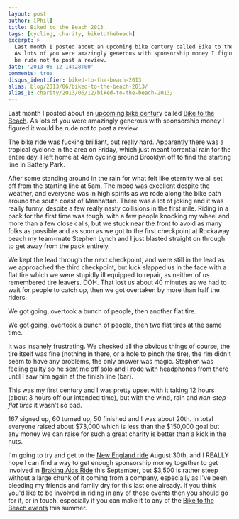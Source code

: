 ```yaml
---
layout: post
author: [Phil]
title: Biked to the Beach 2013
tags: [cycling, charity, biketothebeach]
excerpt: >
  Last month I posted about an upcoming bike century called Bike to the Beach.
  As lots of you were amazingly generous with sponsorship money I figured it would
  be rude not to post a review.
date: '2013-06-12 14:28:00'
comments: true
disqus_identifier: biked-to-the-beach-2013
alias: blog/2013/06/biked-to-the-beach-2013/
alias_1: charity/2013/06/12/biked-to-the-beach-2013/
---
```


Last month I posted about an [upcoming bike century](/blog/2013/05/bike-to-the-beach-2013) called [Bike to the Beach](http://www.biketothebeach.org/). As lots of you were amazingly generous with sponsorship money I figured it would be rude not to post a review.

The bike ride was fucking brilliant, but really hard. Apparently there was a tropical cyclone in the area on Friday, which just meant torrential rain for the entire day. I left home at 4am cycling around Brooklyn off to find the starting line in Battery Park.

After some standing around in the rain for what felt like eternity we all set off from the starting line at 5am. The mood was excellent despite the weather, and everyone was in high spirits as we rode along the bike path around the south coast of Manhattan. There was a lot of joking and it was really funny, despite a few really nasty collisions in the first mile. Riding in a pack for the first time was tough, with a few people knocking my wheel and more than a few close calls, but we stuck near the front to avoid as many folks as possible and as soon as we got to the first checkpoint at Rockaway beach my team-mate Stephen Lynch and I just blasted straight on through to get away from the pack entirely.

We kept the lead through the next checkpoint, and were still in the lead as we approached the third checkpoint, but luck slapped us in the face with a flat tire which we were stupidly ill equipped to repair, as neither of us remembered tire leavers. DOH. That lost us about 40 minutes as we had to wait for people to catch up, then we got overtaken by more than half the riders.

We got going, overtook a bunch of people, then another flat tire.

We got going, overtook a bunch of people, then two flat tires at the same time.

It was insanely frustrating. We checked all the obvious things of course, the tire itself was fine (nothing in there, or a hole to pinch the tire), the rim didn't seem to have any problems, the only answer was magic. Stephen was feeling guilty so he sent me off solo and I rode with headphones from there until I saw him again at the finish line (bar).

This was my first century and I was pretty upset with it taking 12 hours (about 3 hours off our intended time), but with the wind, rain and _non-stop flat tires_ it wasn't so bad.

167 signed up, 60 turned up, 50 finished and I was about 20th. In total everyone raised about $73,000 which is less than the $150,000 goal but any money we can raise for such a great charity is better than a kick in the nuts.

I'm going to try and get to the [New England ride](http://biketothebeach.kintera.org/faf/home/default.asp?ievent=1061638) August 30th, and I REALLY hope I can find a way to get enough sponsorship money together to get involved in [Braking Aids Ride](http://brakingaidsride.org) this September, but $3,500 is rather steep without a large chunk of it coming from a company, especially as I've been bleeding my friends and family dry for this last one already. If you think you'd like to be involved in riding in any of these events then you should go for it, or in touch, especially if you can make it to any of the [Bike to the Beach events](http://www.biketothebeach.org/site/c.duIVJdNXKkL2G/b.8515825/k.BE45/Home.htm?sid=381865150) this summer.
